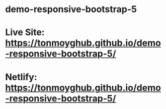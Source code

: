# demo-responsive-bootstrap-5
# Live Site: https://tonmoyghub.github.io/demo-responsive-bootstrap-5/
# Netlify: https://tonmoyghub.github.io/demo-responsive-bootstrap-5/
